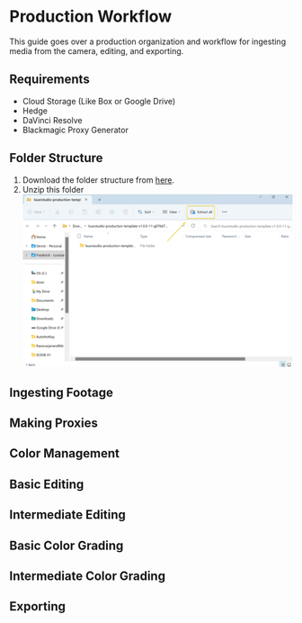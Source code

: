 # Production Workflow

This guide goes over a production organization and workflow for ingesting media from the camera, editing, and exporting.

## Requirements
* Cloud Storage (Like Box or Google Drive)
* Hedge
* DaVinci Resolve
* Blackmagic Proxy Generator 

## Folder Structure

1. Download the folder structure from [here](https://github.com/lsuxrstudio/production-template/zipball/main).
2. Unzip this folder 
![Alt text](images/explorer_t068DLPD3L.png)

## Ingesting Footage

## Making Proxies

## Color Management

## Basic Editing

## Intermediate Editing

## Basic Color Grading

## Intermediate Color Grading

## Exporting